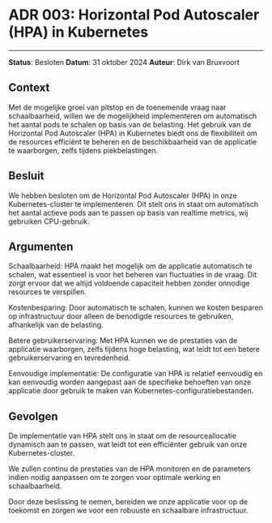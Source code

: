 # ADR 003: Horizontal Pod Autoscaler (HPA) in Kubernetes

---

**Status**: Besloten
**Datum**: 31 oktober 2024
**Auteur**: Dirk van Bruxvoort

## Context

Met de mogelijke groei van pitstop en de toenemende vraag naar schaalbaarheid, willen we de mogelijkheid implementeren om automatisch het aantal pods te schalen op basis van de belasting. Het gebruik van de Horizontal Pod Autoscaler (HPA) in Kubernetes biedt ons de flexibiliteit om de resources efficiënt te beheren en de beschikbaarheid van de applicatie te waarborgen, zelfs tijdens piekbelastingen.

## Besluit

We hebben besloten om de Horizontal Pod Autoscaler (HPA) in onze Kubernetes-cluster te implementeren. Dit stelt ons in staat om automatisch het aantal actieve pods aan te passen op basis van realtime metrics, wij gebruiken CPU-gebruik.

## Argumenten

Schaalbaarheid: HPA maakt het mogelijk om de applicatie automatisch te schalen, wat essentieel is voor het beheren van fluctuaties in de vraag. Dit zorgt ervoor dat we altijd voldoende capaciteit hebben zonder onnodige resources te verspillen.

Kostenbesparing: Door automatisch te schalen, kunnen we kosten besparen op infrastructuur door alleen de benodigde resources te gebruiken, afhankelijk van de belasting.

Betere gebruikerservaring: Met HPA kunnen we de prestaties van de applicatie waarborgen, zelfs tijdens hoge belasting, wat leidt tot een betere gebruikerservaring en tevredenheid.

Eenvoudige implementatie: De configuratie van HPA is relatief eenvoudig en kan eenvoudig worden aangepast aan de specifieke behoeften van onze applicatie door gebruik te maken van Kubernetes-configuratiebestanden.

## Gevolgen
De implementatie van HPA stelt ons in staat om de resourceallocatie dynamisch aan te passen, wat leidt tot een efficiënter gebruik van onze Kubernetes-cluster.

We zullen continu de prestaties van de HPA monitoren en de parameters indien nodig aanpassen om te zorgen voor optimale werking en schaalbaarheid.

Door deze beslissing te nemen, bereiden we onze applicatie voor op de toekomst en zorgen we voor een robuuste en schaalbare infrastructuur.